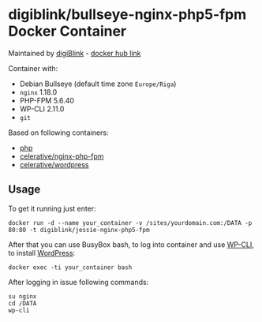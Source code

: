 # digiblink/bullseye-nginx-php5-fpm Docker Container

Maintained by [digiBlink](http://digiblink.eu) - [docker hub link](https://hub.docker.com/r/digiblink/bullseye-nginx-php5-fpm/)

Container with:

* Debian Bullseye (default time zone `Europe/Riga`)
* `nginx` 1.18.0
* PHP-FPM 5.6.40
* WP-CLI 2.11.0
* `git`

Based on following containers:

* [php](https://hub.docker.com/_/php/)
* [celerative/nginx-php-fpm](https://hub.docker.com/r/celerative/nginx-php-fpm/)
* [celerative/wordpress](https://hub.docker.com/r/celerative/wordpress/)

## Usage

To get it running just enter:

`docker run -d --name your_container -v /sites/yourdomain.com:/DATA -p 80:80 -t digiblink/jessie-nginx-php5-fpm`

After that you can use BusyBox bash, to log into container and use [WP-CLI](http://wp-cli.org), to install [WordPress](https://wordpress.org):

`docker exec -ti your_container bash`

After logging in issue following commands:

```
su nginx
cd /DATA
wp-cli
```
